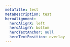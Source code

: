 ```yaml
---
metaTitle: test
metaDescription: test
heroAlignment:
  heroAlignX: left
  heroAlignY: bottom
  heroTextAnchor: null
  heroTextPosition: overlay
---
```

